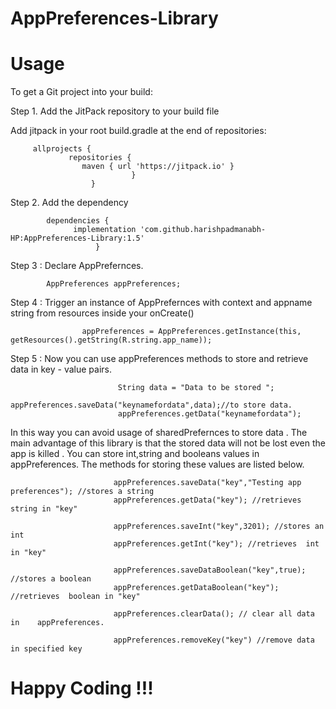 # AppPreferences-Library
# Usage
To get a Git project into your build:

Step 1. Add the JitPack repository to your build file

Add jitpack in your root build.gradle at the end of repositories:

         allprojects {
	             repositories {
		            maven { url 'https://jitpack.io' }
	                           }
                      }
                      
                      
Step 2. Add the dependency

            dependencies {
                  implementation 'com.github.harishpadmanabh-HP:AppPreferences-Library:1.5'
                       }

Step 3 : Declare AppPrefernces.

            AppPreferences appPreferences;
            
Step 4 : Trigger an instance of AppPrefernces with context and appname string from resources inside your onCreate()

                    appPreferences = AppPreferences.getInstance(this, getResources().getString(R.string.app_name));
                    
Step 5 : Now you can use appPreferences methods to store and retrieve data in key - value pairs. 

                            String data = "Data to be stored ";
                            appPreferences.saveData("keynamefordata",data);//to store data.
                            appPreferences.getData("keynamefordata");
                            
In this way you can avoid usage of sharedPrefernces to store data . 
The main advantage of this library is that the stored data will not be lost even the app is killed .
You can store int,string and booleans values in appPreferences.
The methods for storing these values are listed below.

                           appPreferences.saveData("key","Testing app preferences"); //stores a string 
                           appPreferences.getData("key"); //retrieves  string in "key"
                           
                           appPreferences.saveInt("key",3201); //stores an int 
                           appPreferences.getInt("key"); //retrieves  int in "key"
                           
                           appPreferences.saveDataBoolean("key",true); //stores a boolean 
                           appPreferences.getDataBoolean("key"); //retrieves  boolean in "key"
                           
                           appPreferences.clearData(); // clear all data in    appPreferences.
                           
                           appPreferences.removeKey("key") //remove data in specified key
                           
                           
# Happy Coding !!!
                           
                           
                           
                           



